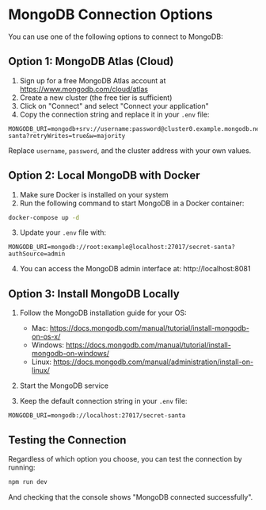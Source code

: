 # MongoDB Connection Options

You can use one of the following options to connect to MongoDB:

## Option 1: MongoDB Atlas (Cloud)

1. Sign up for a free MongoDB Atlas account at https://www.mongodb.com/cloud/atlas
2. Create a new cluster (the free tier is sufficient)
3. Click on "Connect" and select "Connect your application"
4. Copy the connection string and replace it in your `.env` file:

```
MONGODB_URI=mongodb+srv://username:password@cluster0.example.mongodb.net/secret-santa?retryWrites=true&w=majority
```

Replace `username`, `password`, and the cluster address with your own values.

## Option 2: Local MongoDB with Docker

1. Make sure Docker is installed on your system
2. Run the following command to start MongoDB in a Docker container:

```bash
docker-compose up -d
```

3. Update your `.env` file with:

```
MONGODB_URI=mongodb://root:example@localhost:27017/secret-santa?authSource=admin
```

4. You can access the MongoDB admin interface at: http://localhost:8081

## Option 3: Install MongoDB Locally

1. Follow the MongoDB installation guide for your OS:
   - Mac: https://docs.mongodb.com/manual/tutorial/install-mongodb-on-os-x/
   - Windows: https://docs.mongodb.com/manual/tutorial/install-mongodb-on-windows/
   - Linux: https://docs.mongodb.com/manual/administration/install-on-linux/

2. Start the MongoDB service
3. Keep the default connection string in your `.env` file:

```
MONGODB_URI=mongodb://localhost:27017/secret-santa
```

## Testing the Connection

Regardless of which option you choose, you can test the connection by running:

```bash
npm run dev
```

And checking that the console shows "MongoDB connected successfully".
